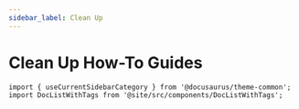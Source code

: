 ```yaml
---
sidebar_label: Clean Up
---
```


# Clean Up How-To Guides

```mdx-code-block
import { useCurrentSidebarCategory } from '@docusaurus/theme-common';
import DocListWithTags from '@site/src/components/DocListWithTags';
```

<DocListWithTags items={useCurrentSidebarCategory().items} />

